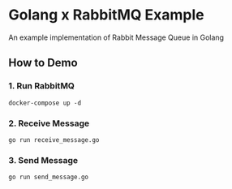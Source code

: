 # Golang x RabbitMQ Example

An example implementation of Rabbit Message Queue in Golang

## How to Demo

### 1. Run RabbitMQ

```
docker-compose up -d
```

### 2. Receive Message
```
go run receive_message.go
```

### 3. Send Message
```
go run send_message.go
```